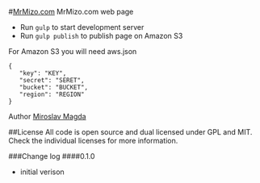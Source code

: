 #[MrMizo.com](http://mrmizo.com)
MrMizo.com web page



* Run `gulp` to start development server
* Run `gulp publish` to publish page on Amazon S3

For Amazon S3 you will need aws.json

```
{
   "key": "KEY",
   "secret": "SERET",
   "bucket": "BUCKET",
   "region": "REGION"
}
```



Author [Miroslav Magda](http://blog.ejci.net)

##License
All code is open source and dual licensed under GPL and MIT. Check the individual licenses for more information.

###Change log
####0.1.0
* initial verison
